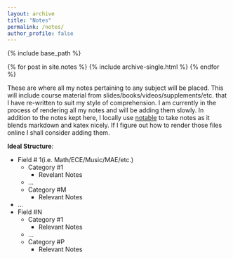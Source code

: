 ```yaml
---
layout: archive
title: "Notes"
permalink: /notes/
author_profile: false
---
```


{% include base_path %}

{% for post in site.notes %}
  {% include archive-single.html %}
{% endfor %}

These are where all my notes pertaining to any subject will be placed. This will include course material from slides/books/videos/supplements/etc. that I have re-written to suit my style of comprehension. I am currently in the process of rendering all my notes and will be adding them slowly. In addition to the notes kept here, I locally use [notable](https://github.com/notable/notable) to take notes as it blends markdown and katex nicely. If I figure out how to render those files online I shall consider adding them.

**Ideal Structure**:
- Field # 1(i.e. Math/ECE/Music/MAE/etc.)
	- Category #1
		- Revelant Notes
	- ...
	- Category #M
		- Relevant Notes
- ...
- Field #N
	- Category #1
		- Relevant Notes
	- ...
	- Category #P
		- Relevant Notes
